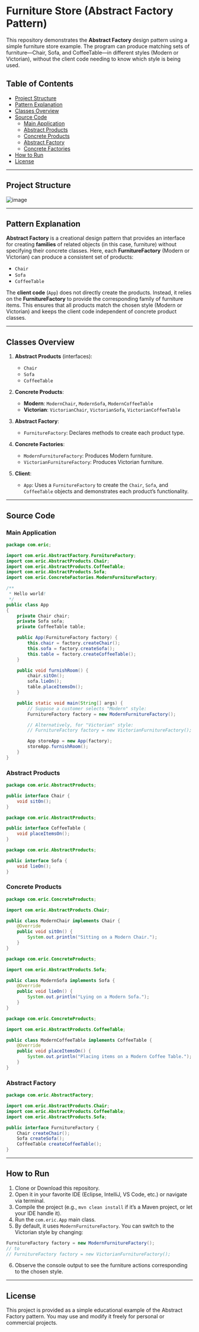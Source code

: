# Furniture Store (Abstract Factory Pattern)

This repository demonstrates the **Abstract Factory** design pattern using a simple furniture store example. The program can produce matching sets of furniture—Chair, Sofa, and CoffeeTable—in different styles (Modern or Victorian), without the client code needing to know which style is being used.

## Table of Contents
- [Project Structure](#project-structure)
- [Pattern Explanation](#pattern-explanation)
- [Classes Overview](#classes-overview)
- [Source Code](#source-code)
  - [Main Application](#main-application)
  - [Abstract Products](#abstract-products)
  - [Concrete Products](#concrete-products)
  - [Abstract Factory](#abstract-factory)
  - [Concrete Factories](#concrete-factories)
- [How to Run](#how-to-run)
- [License](#license)

---

## Project Structure

![image](https://github.com/user-attachments/assets/593b454b-a798-4609-86dc-eaf8e5f83398)

---

## Pattern Explanation

**Abstract Factory** is a creational design pattern that provides an interface for creating **families** of related objects (in this case, furniture) without specifying their concrete classes. Here, each **FurnitureFactory** (Modern or Victorian) can produce a consistent set of products:

- `Chair`
- `Sofa`
- `CoffeeTable`

The **client code** (`App`) does not directly create the products. Instead, it relies on the **FurnitureFactory** to provide the corresponding family of furniture items. This ensures that all products match the chosen style (Modern or Victorian) and keeps the client code independent of concrete product classes.

---

## Classes Overview

1. **Abstract Products** (interfaces):  
   - `Chair`  
   - `Sofa`  
   - `CoffeeTable`

2. **Concrete Products**:
   - **Modern**: `ModernChair`, `ModernSofa`, `ModernCoffeeTable`
   - **Victorian**: `VictorianChair`, `VictorianSofa`, `VictorianCoffeeTable`

3. **Abstract Factory**:
   - `FurnitureFactory`: Declares methods to create each product type.

4. **Concrete Factories**:
   - `ModernFurnitureFactory`: Produces Modern furniture.
   - `VictorianFurnitureFactory`: Produces Victorian furniture.

5. **Client**:
   - `App`: Uses a `FurnitureFactory` to create the `Chair`, `Sofa`, and `CoffeeTable` objects and demonstrates each product’s functionality.

---

## Source Code

### Main Application

```java
package com.eric;

import com.eric.AbstractFactory.FurnitureFactory;
import com.eric.AbstractProducts.Chair;
import com.eric.AbstractProducts.CoffeeTable;
import com.eric.AbstractProducts.Sofa;
import com.eric.ConcreteFactories.ModernFurnitureFactory;

/**
 * Hello world!
 */
public class App
{
    private Chair chair;
    private Sofa sofa;
    private CoffeeTable table;

    public App(FurnitureFactory factory) {
        this.chair = factory.createChair();
        this.sofa = factory.createSofa();
        this.table = factory.createCoffeeTable();
    }

    public void furnishRoom() {
        chair.sitOn();
        sofa.lieOn();
        table.placeItemsOn();
    }

    public static void main(String[] args) {
        // Suppose a customer selects "Modern" style:
        FurnitureFactory factory = new ModernFurnitureFactory();

        // Alternatively, for "Victorian" style:
        // FurnitureFactory factory = new VictorianFurnitureFactory();

        App storeApp = new App(factory);
        storeApp.furnishRoom();
    }
}
```

### Abstract Products

```java
package com.eric.AbstractProducts;

public interface Chair {
    void sitOn();
}
```

```java
package com.eric.AbstractProducts;

public interface CoffeeTable {
    void placeItemsOn();
}
```

```java
package com.eric.AbstractProducts;

public interface Sofa {
    void lieOn();
}
```

### Concrete Products

```java
package com.eric.ConcreteProducts;

import com.eric.AbstractProducts.Chair;

public class ModernChair implements Chair {
    @Override
    public void sitOn() {
        System.out.println("Sitting on a Modern Chair.");
    }
}
```

```java
package com.eric.ConcreteProducts;

import com.eric.AbstractProducts.Sofa;

public class ModernSofa implements Sofa {
    @Override
    public void lieOn() {
        System.out.println("Lying on a Modern Sofa.");
    }
}
```

```java
package com.eric.ConcreteProducts;

import com.eric.AbstractProducts.CoffeeTable;

public class ModernCoffeeTable implements CoffeeTable {
    @Override
    public void placeItemsOn() {
        System.out.println("Placing items on a Modern Coffee Table.");
    }
}
```

### Abstract Factory

```java
package com.eric.AbstractFactory;

import com.eric.AbstractProducts.Chair;
import com.eric.AbstractProducts.CoffeeTable;
import com.eric.AbstractProducts.Sofa;

public interface FurnitureFactory {
    Chair createChair();
    Sofa createSofa();
    CoffeeTable createCoffeeTable();
}
```

---

## How to Run

1. Clone or Download this repository.
2. Open it in your favorite IDE (Eclipse, IntelliJ, VS Code, etc.) or navigate via terminal.
3. Compile the project (e.g., `mvn clean install` if it’s a Maven project, or let your IDE handle it).
4. Run the `com.eric.App` main class.
5. By default, it uses `ModernFurnitureFactory`. You can switch to the Victorian style by changing:

```java
FurnitureFactory factory = new ModernFurnitureFactory();
// to
// FurnitureFactory factory = new VictorianFurnitureFactory();
```

6. Observe the console output to see the furniture actions corresponding to the chosen style.

---

## License

This project is provided as a simple educational example of the Abstract Factory pattern. You may use and modify it freely for personal or commercial projects.

